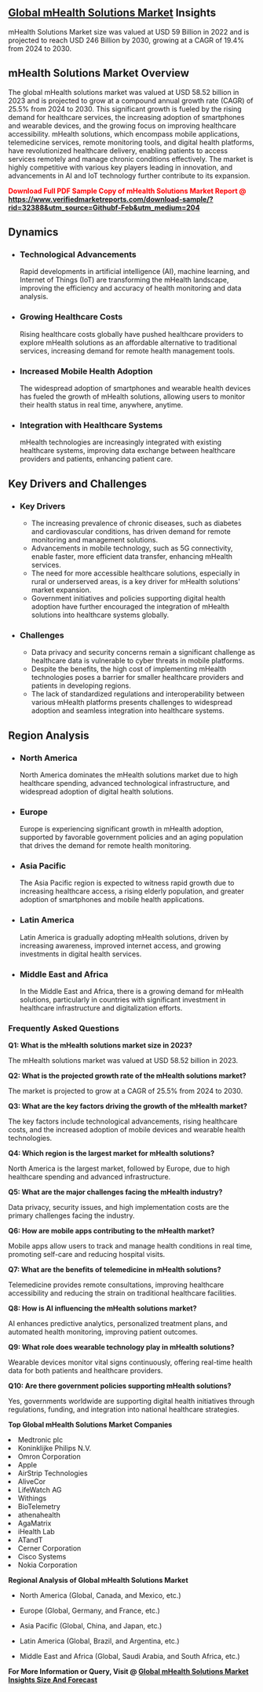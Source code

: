 <h2><a href="https://www.verifiedmarketreports.com/download-sample/?rid=32388&amp;utm_source=Githubf&amp;utm_medium=204" target="_blank">Global mHealth Solutions Market</a> Insights</h2><p>mHealth Solutions Market size was valued at USD 59 Billion in 2022 and is projected to reach USD 246 Billion by 2030, growing at a CAGR of 19.4% from 2024 to 2030.</p><p> <h2>mHealth Solutions Market Overview</h2> <p>The global mHealth solutions market was valued at USD 58.52 billion in 2023 and is projected to grow at a compound annual growth rate (CAGR) of 25.5% from 2024 to 2030. This significant growth is fueled by the rising demand for healthcare services, the increasing adoption of smartphones and wearable devices, and the growing focus on improving healthcare accessibility. mHealth solutions, which encompass mobile applications, telemedicine services, remote monitoring tools, and digital health platforms, have revolutionized healthcare delivery, enabling patients to access services remotely and manage chronic conditions effectively. The market is highly competitive with various key players leading in innovation, and advancements in AI and IoT technology further contribute to its expansion.</p> <p><strong><p><span class=""><span style="color: #ff0000;"><strong>Download Full PDF Sample Copy of mHealth Solutions Market Report</strong> @ </span><a href="https://www.verifiedmarketreports.com/download-sample/?rid=32388&amp;utm_source=Githubf-Feb&amp;utm_medium=204" target="_blank">https://www.verifiedmarketreports.com/download-sample/?rid=32388&amp;utm_source=Githubf-Feb&amp;utm_medium=204</a></span></p></strong></p> <h2>Dynamics</h2> <ul> <li><h3>Technological Advancements</h3> Rapid developments in artificial intelligence (AI), machine learning, and Internet of Things (IoT) are transforming the mHealth landscape, improving the efficiency and accuracy of health monitoring and data analysis. </li> <li><h3>Growing Healthcare Costs</h3> Rising healthcare costs globally have pushed healthcare providers to explore mHealth solutions as an affordable alternative to traditional services, increasing demand for remote health management tools. </li> <li><h3>Increased Mobile Health Adoption</h3> The widespread adoption of smartphones and wearable health devices has fueled the growth of mHealth solutions, allowing users to monitor their health status in real time, anywhere, anytime. </li> <li><h3>Integration with Healthcare Systems</h3> mHealth technologies are increasingly integrated with existing healthcare systems, improving data exchange between healthcare providers and patients, enhancing patient care. </li> </ul> <h2>Key Drivers and Challenges</h2> <ul> <li><h3>Key Drivers</h3> <ul> <li>The increasing prevalence of chronic diseases, such as diabetes and cardiovascular conditions, has driven demand for remote monitoring and management solutions.</li> <li>Advancements in mobile technology, such as 5G connectivity, enable faster, more efficient data transfer, enhancing mHealth services.</li> <li>The need for more accessible healthcare solutions, especially in rural or underserved areas, is a key driver for mHealth solutions' market expansion.</li> <li>Government initiatives and policies supporting digital health adoption have further encouraged the integration of mHealth solutions into healthcare systems globally.</li> </ul> </li> <li><h3>Challenges</h3> <ul> <li>Data privacy and security concerns remain a significant challenge as healthcare data is vulnerable to cyber threats in mobile platforms.</li> <li>Despite the benefits, the high cost of implementing mHealth technologies poses a barrier for smaller healthcare providers and patients in developing regions.</li> <li>The lack of standardized regulations and interoperability between various mHealth platforms presents challenges to widespread adoption and seamless integration into healthcare systems.</li> </ul> </li> </ul> <h2>Region Analysis</h2> <ul> <li><h3>North America</h3> North America dominates the mHealth solutions market due to high healthcare spending, advanced technological infrastructure, and widespread adoption of digital health solutions. </li> <li><h3>Europe</h3> Europe is experiencing significant growth in mHealth adoption, supported by favorable government policies and an aging population that drives the demand for remote health monitoring. </li> <li><h3>Asia Pacific</h3> The Asia Pacific region is expected to witness rapid growth due to increasing healthcare access, a rising elderly population, and greater adoption of smartphones and mobile health applications. </li> <li><h3>Latin America</h3> Latin America is gradually adopting mHealth solutions, driven by increasing awareness, improved internet access, and growing investments in digital health services. </li> <li><h3>Middle East and Africa</h3> In the Middle East and Africa, there is a growing demand for mHealth solutions, particularly in countries with significant investment in healthcare infrastructure and digitalization efforts.</li> </ul> <h3>Frequently Asked Questions</h3> <p><strong>Q1: What is the mHealth solutions market size in 2023?</strong></p> <p>The mHealth solutions market was valued at USD 58.52 billion in 2023.</p> <p><strong>Q2: What is the projected growth rate of the mHealth solutions market?</strong></p> <p>The market is projected to grow at a CAGR of 25.5% from 2024 to 2030.</p> <p><strong>Q3: What are the key factors driving the growth of the mHealth market?</strong></p> <p>The key factors include technological advancements, rising healthcare costs, and the increased adoption of mobile devices and wearable health technologies.</p> <p><strong>Q4: Which region is the largest market for mHealth solutions?</strong></p> <p>North America is the largest market, followed by Europe, due to high healthcare spending and advanced infrastructure.</p> <p><strong>Q5: What are the major challenges facing the mHealth industry?</strong></p> <p>Data privacy, security issues, and high implementation costs are the primary challenges facing the industry.</p> <p><strong>Q6: How are mobile apps contributing to the mHealth market?</strong></p> <p>Mobile apps allow users to track and manage health conditions in real time, promoting self-care and reducing hospital visits.</p> <p><strong>Q7: What are the benefits of telemedicine in mHealth solutions?</strong></p> <p>Telemedicine provides remote consultations, improving healthcare accessibility and reducing the strain on traditional healthcare facilities.</p> <p><strong>Q8: How is AI influencing the mHealth solutions market?</strong></p> <p>AI enhances predictive analytics, personalized treatment plans, and automated health monitoring, improving patient outcomes.</p> <p><strong>Q9: What role does wearable technology play in mHealth solutions?</strong></p> <p>Wearable devices monitor vital signs continuously, offering real-time health data for both patients and healthcare providers.</p> <p><strong>Q10: Are there government policies supporting mHealth solutions?</strong></p> <p>Yes, governments worldwide are supporting digital health initiatives through regulations, funding, and integration into national healthcare strategies.</p> </p><p><strong>Top Global mHealth Solutions Market Companies</strong></p><div data-test-id=""><p><li>Medtronic plc</li><li> Koninklijke Philips N.V.</li><li> Omron Corporation</li><li> Apple</li><li> AirStrip Technologies</li><li> AliveCor</li><li> LifeWatch AG</li><li> Withings</li><li> BioTelemetry</li><li> athenahealth</li><li> AgaMatrix</li><li> iHealth Lab</li><li> ATandT</li><li> Cerner Corporation</li><li> Cisco Systems</li><li> Nokia Corporation</li></p><div><strong>Regional Analysis of&nbsp;Global mHealth Solutions Market</strong></div><ul><li dir="ltr"><p dir="ltr">North America&nbsp;(Global, Canada, and Mexico, etc.)</p></li><li dir="ltr"><p dir="ltr">Europe (Global, Germany, and France, etc.)</p></li><li dir="ltr"><p dir="ltr">Asia Pacific&nbsp;(Global, China, and Japan, etc.)</p></li><li dir="ltr"><p dir="ltr">Latin America&nbsp;(Global, Brazil, and Argentina, etc.)</p></li><li dir="ltr">Middle East and Africa&nbsp;(Global, Saudi Arabia, and South Africa, etc.)</li></ul><p><strong>For More Information or Query, Visit @&nbsp;</strong><strong><a href="https://www.verifiedmarketreports.com/product/global-mhealth-solutions-market-size-and-forecast-to-2025/?utm_source=Githubf&amp;utm_medium=204" target="_blank">Global mHealth Solutions Market Insights Size And Forecast</a></strong></p></div>

